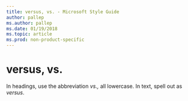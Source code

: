 ```yaml
---
title: versus, vs. - Microsoft Style Guide
author: pallep
ms.author: pallep
ms.date: 01/19/2018
ms.topic: article
ms.prod: non-product-specific
---
```


# versus, vs.

In headings, use the abbreviation *vs.,* all lowercase. In text, spell out as *versus*.
